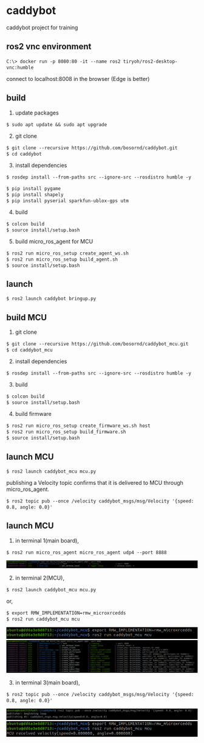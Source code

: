 # caddybot
caddybot project for training

## ros2 vnc environment
```
C:\> docker run -p 8080:80 -it --name ros2 tiryoh/ros2-desktop-vnc:humble
```
connect to localhost:8008 in the browser (Edge is better)

## build
1. update packages
```
$ sudo apt update && sudo apt upgrade
```
2. git clone
```
$ git clone --recursive https://github.com/bosornd/caddybot.git
$ cd caddybot
```
3. install dependencies
```
$ rosdep install --from-paths src --ignore-src --rosdistro humble -y
```
```
$ pip install pygame
$ pip install shapely
$ pip install pyserial sparkfun-ublox-gps utm
```
4. build
```
$ colcon build
$ source install/setup.bash
```
5. build micro_ros_agent for MCU
```
$ ros2 run micro_ros_setup create_agent_ws.sh
$ ros2 run micro_ros_setup build_agent.sh
$ source install/setup.bash
```

## launch
```
$ ros2 launch caddybot bringup.py
```

## build MCU
1. git clone
```
$ git clone --recursive https://github.com/bosornd/caddybot_mcu.git
$ cd caddybot_mcu
```
2. install dependencies
```
$ rosdep install --from-paths src --ignore-src --rosdistro humble -y
```
3. build
```
$ colcon build
$ source install/setup.bash
```
4. build firmware
```
$ ros2 run micro_ros_setup create_firmware_ws.sh host
$ ros2 run micro_ros_setup build_firmware.sh
$ source install/setup.bash
```

## launch MCU
```
$ ros2 launch caddybot_mcu mcu.py
```
publishing a Velocity topic confirms that it is delivered to MCU through micro_ros_agent.
```
$ ros2 topic pub --once /velocity caddybot_msgs/msg/Velocity '{speed: 0.8, angle: 0.0}'
```

## launch MCU
1. in terminal 1(main board),
```
$ ros2 run micro_ros_agent micro_ros_agent udp4 --port 8888
```
![micro_ros_agent starting](/img/micro_ros_agent1.png)

2. in terminal 2(MCU),
```
$ ros2 launch caddybot_mcu mcu.py
```
or,
```
$ export RMW_IMPLEMENTATION=rmw_microxrcedds
$ ros2 run caddybot_mcu mcu
```
![MCU starting](/img/micro_ros_agent2.png)
![micro_ros_agent connected](/img/micro_ros_agent3.png)

3. in terminal 3(main board),
```
$ ros2 topic pub --once /velocity caddybot_msgs/msg/Velocity '{speed: 0.8, angle: 0.0}'
```
![topic published](/img/micro_ros_agent4.png)
![MCU received](/img/micro_ros_agent5.png)


